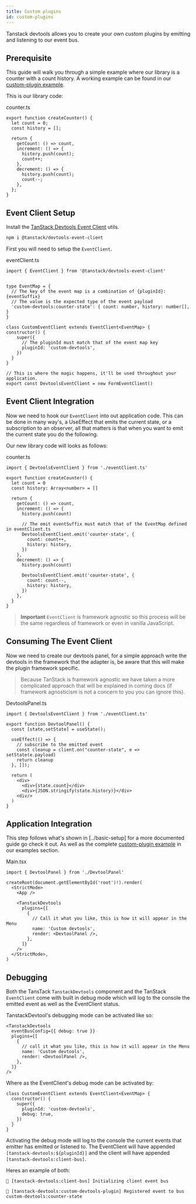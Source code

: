 ```yaml
---
title: Custom plugins
id: custom-plugins
---
```


Tanstack devtools allows you to create your own custom plugins by emitting and listening to our event bus.

## Prerequisite

This guide will walk you through a simple example where our library is a counter with a count history. A working example can be found in our [custom-plugin example](https://tanstack.com/devtools/latest/docs/framework/react/examples/custom-plugin).

This is our library code:

counter.ts
```tsx
export function createCounter() {
  let count = 0;
  const history = [];

  return {
    getCount: () => count,
    increment: () => {
      history.push(count);
      count++;
    },
    decrement: () => {
      history.push(count);
      count--;
    },
  };
}
```

## Event Client Setup

Install the [TanStack Devtools Event Client](https://tanstack.com/devtools/) utils.

```bash
npm i @tanstack/devtools-event-client
```

First you will need to setup the `EventClient`.

eventClient.ts
```tsx
import { EventClient } from '@tanstack/devtools-event-client'


type EventMap = {
  // The key of the event map is a combination of {pluginId}:{eventSuffix}
  // The value is the expected type of the event payload
  'custom-devtools:counter-state': { count: number, history: number[], }
}

class CustomEventClient extends EventClient<EventMap> {
constructor() {
    super({
      // The pluginId must match that of the event map key
      pluginId: 'custom-devtools',
    })
  }
}

// This is where the magic happens, it'll be used throughout your application.
export const DevtoolsEventClient = new FormEventClient()
```

## Event Client Integration

Now we need to hook our `EventClient` into out application code. This can be done in many way's, a UseEffect that emits the current state, or a subscription to an observer, all that matters is that when you want to emit the current state you do the following.

Our new library code will looks as follows:

counter.ts
```tsx
import { DevtoolsEventClient } from './eventClient.ts'

export function createCounter() {
  let count = 0
  const history: Array<number> = []

  return {
    getCount: () => count,
    increment: () => {
      history.push(count)

      // The emit eventSuffix must match that of the EventMap defined in eventClient.ts
      DevtoolsEventClient.emit('counter-state', {
        count: count++,
        history: history,
      })
    },
    decrement: () => {
      history.push(count)

      DevtoolsEventClient.emit('counter-state', {
        count: count--,
        history: history,
      })
    },
  }
}
```

> **Important** `EventClient` is framework agnostic so this process will be the same regardless of framework or even in vanilla JavaScript.

## Consuming The Event Client

Now we need to create our devtools panel, for a simple approach write the devtools in the framework that the adapter is, be aware that this will make the plugin framework specific.

> Because TanStack is framework agnostic we have taken a more complicated approach that will be explained in coming docs (if framework agnosticism is not a concern to you you can ignore this).

DevtoolsPanel.ts
```tsx
import { DevtoolsEventClient } from './eventClient.ts'

export function DevtoolPanel() {
  const [state,setState] = useState();

  useEffect(() => {
    // subscribe to the emitted event
    const cleanup = client.on("counter-state", e => setState(e.payload)
    return cleanup
  }, []);

  return (
    <div>
      <div>{state.count}</div>
      <div>{JSON.stringify(state.history)}</div>
    <div/>
  )
}
```

## Application Integration

This step follows what's shown in [../basic-setup] for a more documented guide go check it out. As well as the complete [custom-plugin example](https://tanstack.com/devtools/latest/docs/framework/react/examples/custom-plugin) in our examples section.

Main.tsx
```tsx
import { DevtoolPanel } from './DevtoolPanel'

createRoot(document.getElementById('root')!).render(
  <StrictMode>
    <App />

    <TanstackDevtools
      plugins={[
        {
          // Call it what you like, this is how it will appear in the Menu
          name: 'Custom devtools',
          render: <DevtoolPanel />,
        },
      ]}
    />
  </StrictMode>,
)

```

## Debugging

Both the TansTack `TanstackDevtools` component and the TanStack `EventClient` come with built in debug mode which will log to the console the emitted event as well as the EventClient status.

TanstackDevtool's debugging mode can be activated like so:
```tsx
<TanstackDevtools
  eventBusConfig={{ debug: true }}
  plugins={[
    {
      // call it what you like, this is how it will appear in the Menu
      name: 'Custom devtools',
      render: <DevtoolPanel />,
    },
  ]}
/>
```

Where as the EventClient's debug mode can be activated by:
```tsx
class CustomEventClient extends EventClient<EventMap> {
  constructor() {
    super({
      pluginId: 'custom-devtools',
      debug: true,
    })
  }
}
```

Activating the debug mode will log to the console the current events that emitter has emitted or listened to. The EventClient will have appended `[tanstack-devtools:${pluginId}]` and the client will have appended `[tanstack-devtools:client-bus]`.

Heres an example of both:
```
🌴 [tanstack-devtools:client-bus] Initializing client event bus

🌴 [tanstack-devtools:custom-devtools-plugin] Registered event to bus custom-devtools:counter-state
```
